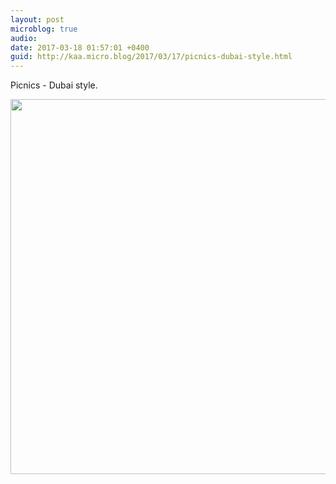 ```yaml
---
layout: post
microblog: true
audio: 
date: 2017-03-18 01:57:01 +0400
guid: http://kaa.micro.blog/2017/03/17/picnics-dubai-style.html
---
```

Picnics - Dubai style.

<img src="https://www.kaa.bz/uploads/2018/a4974d922d.jpg" width="600" height="600" />
